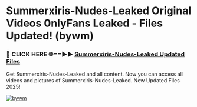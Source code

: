 # Summerxiris-Nudes-Leaked Original Videos 0nlyFans Leaked - Files Updated! (bywm)

<h3>🔴 CLICK HERE 🌐==►► <a href="https://tinyurl.com/4mcuefdz" rel="nofollow">Summerxiris-Nudes-Leaked Updated Files</a></h3>

Get Summerxiris-Nudes-Leaked and all content. Now you can access all videos and pictures of Summerxiris-Nudes-Leaked. New Updated Files 2025!

[![bywm](https://i.imgur.com/StAQSOY.gif)](https://tinyurl.com/4mcuefdz)
